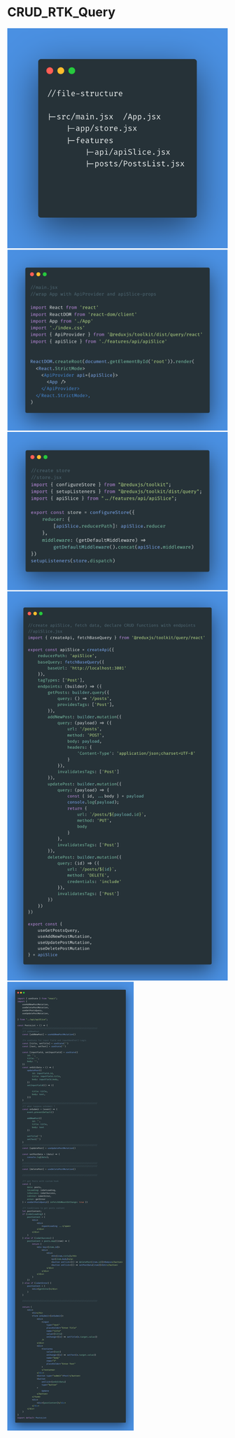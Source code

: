 # CRUD_RTK_Query

<div><img src='./public/images/file-structure.png'/></div>
<div><img src='./public/images/main.jsx.png'/></div>
<div><img src='./public/images/store.jsx.png'/></div>
<div><img src='./public/images/apiSlice.jsx.png'/></div>
<div><img src='./public/images/PostsList.jsx.png'/></div>
